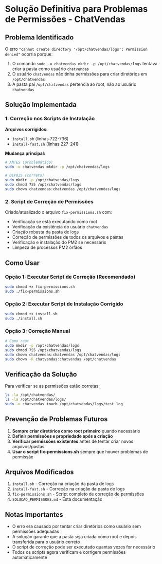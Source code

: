 # Solução Definitiva para Problemas de Permissões - ChatVendas

## Problema Identificado

O erro `"cannot create directory '/opt/chatvendas/logs': Permission denied"` ocorria porque:

1. O comando `sudo -u chatvendas mkdir -p /opt/chatvendas/logs` tentava criar a pasta como usuário `chatvendas`
2. O usuário `chatvendas` não tinha permissões para criar diretórios em `/opt/chatvendas`
3. A pasta pai `/opt/chatvendas` pertencia ao root, não ao usuário `chatvendas`

## Solução Implementada

### 1. Correção nos Scripts de Instalação

**Arquivos corrigidos:**
- `install.sh` (linhas 722-736)
- `install-fast.sh` (linhas 227-241)

**Mudança principal:**
```bash
# ANTES (problemático)
sudo -u chatvendas mkdir -p /opt/chatvendas/logs

# DEPOIS (correto)
sudo mkdir -p /opt/chatvendas/logs
sudo chmod 755 /opt/chatvendas/logs
sudo chown chatvendas:chatvendas /opt/chatvendas/logs
```

### 2. Script de Correção de Permissões

Criado/atualizado o arquivo `fix-permissions.sh` com:

- Verificação se está executando como root
- Verificação da existência do usuário `chatvendas`
- Criação robusta da pasta de logs
- Correção de permissões de todos os arquivos e pastas
- Verificação e instalação do PM2 se necessário
- Limpeza de processos PM2 órfãos

## Como Usar

### Opção 1: Executar Script de Correção (Recomendado)

```bash
sudo chmod +x fix-permissions.sh
sudo ./fix-permissions.sh
```

### Opção 2: Executar Script de Instalação Corrigido

```bash
sudo chmod +x install.sh
sudo ./install.sh
```

### Opção 3: Correção Manual

```bash
# Como root
sudo mkdir -p /opt/chatvendas/logs
sudo chmod 755 /opt/chatvendas/logs
sudo chown chatvendas:chatvendas /opt/chatvendas/logs
sudo chown -R chatvendas:chatvendas /opt/chatvendas
```

## Verificação da Solução

Para verificar se as permissões estão corretas:

```bash
ls -la /opt/chatvendas/
ls -la /opt/chatvendas/logs/
sudo -u chatvendas touch /opt/chatvendas/logs/test.log
```

## Prevenção de Problemas Futuros

1. **Sempre criar diretórios como root primeiro** quando necessário
2. **Definir permissões e propriedade após a criação**
3. **Verificar permissões existentes** antes de tentar criar novos arquivos/pastas
4. **Usar o script fix-permissions.sh** sempre que houver problemas de permissão

## Arquivos Modificados

1. `install.sh` - Correção na criação da pasta de logs
2. `install-fast.sh` - Correção na criação da pasta de logs  
3. `fix-permissions.sh` - Script completo de correção de permissões
4. `SOLUCAO_PERMISSOES.md` - Esta documentação

## Notas Importantes

- O erro era causado por tentar criar diretórios como usuário sem permissões adequadas
- A solução garante que a pasta seja criada como root e depois transferida para o usuário correto
- O script de correção pode ser executado quantas vezes for necessário
- Todos os scripts agora verificam e corrigem permissões automaticamente